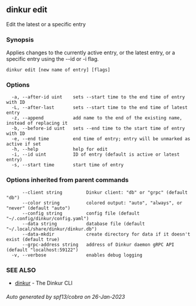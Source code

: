 ## dinkur edit

Edit the latest or a specific entry

### Synopsis

Applies changes to the currently active entry, or the latest entry, or
a specific entry using the --id or -i flag.

```
dinkur edit [new name of entry] [flags]
```

### Options

```
  -a, --after-id uint    sets --start time to the end time of entry with ID
  -L, --after-last       sets --start time to the end time of latest entry
  -z, --append           add name to the end of the existing name, instead of replacing it
  -b, --before-id uint   sets --end time to the start time of entry with ID
  -e, --end time         end time of entry; entry will be unmarked as active if set
  -h, --help             help for edit
  -i, --id uint          ID of entry (default is active or latest entry)
  -s, --start time       start time of entry
```

### Options inherited from parent commands

```
      --client string         Dinkur client: "db" or "grpc" (default "db")
      --color string          colored output: "auto", "always", or "never" (default "auto")
      --config string         config file (default "~/.config/dinkur/config.yaml")
      --data string           database file (default "~/.local/share/dinkur/dinkur.db")
      --data-mkdir            create directory for data if it doesn't exist (default true)
      --grpc-address string   address of Dinkur daemon gRPC API (default "localhost:59122")
  -v, --verbose               enables debug logging
```

### SEE ALSO

* [dinkur](dinkur.md)	 - The Dinkur CLI

###### Auto generated by spf13/cobra on 26-Jan-2023
